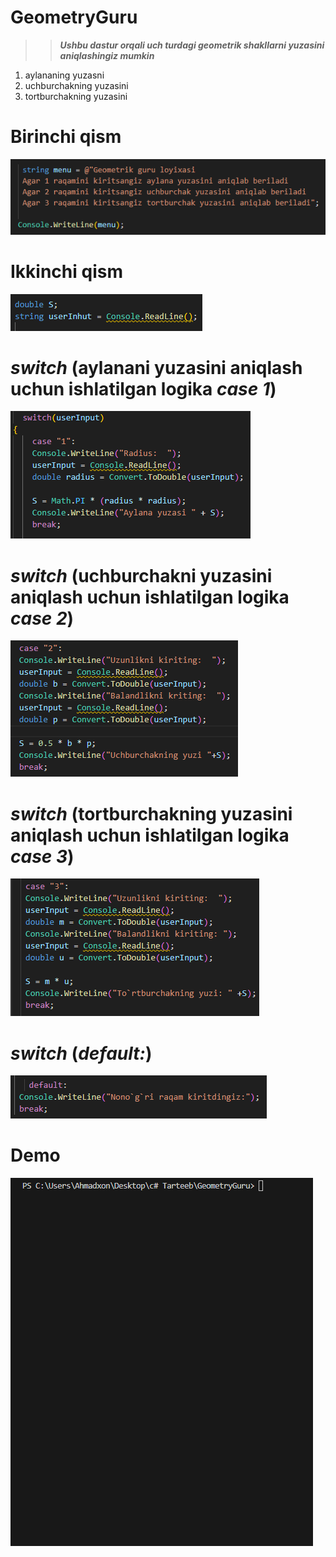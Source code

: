 # GeometryGuru

>>***Ushbu dastur orqali uch turdagi geometrik shakllarni yuzasini aniqlashingiz mumkin***
  
  1. aylananing yuzasni
  1. uchburchakning yuzasini
  3. tortburchakning yuzasini

# Birinchi qism
![alt text](image.png)

# Ikkinchi qism
![alt text](image-1.png)


#  ***switch*** (aylanani yuzasini aniqlash uchun ishlatilgan logika ***case 1***)
![alt text](image-2.png)

#  ***switch*** (uchburchakni yuzasini aniqlash uchun ishlatilgan logika ***case 2***)
![alt text](image-3.png)

#  ***switch*** (tortburchakning yuzasini aniqlash uchun ishlatilgan logika ***case 3***)
![alt text](image-4.png)

# ***switch*** (***default:***)

![alt text](image-5.png)

# Demo
![alt text](geomtyGuru.gif)
